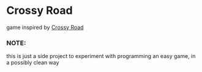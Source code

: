 # Crossy Road 

game inspired by [Crossy Road](https://play.google.com/store/apps/details?id=com.yodo1.crossyroad)

### NOTE:

this is just a side project to experiment with programming an easy game, in a possibly clean way 
